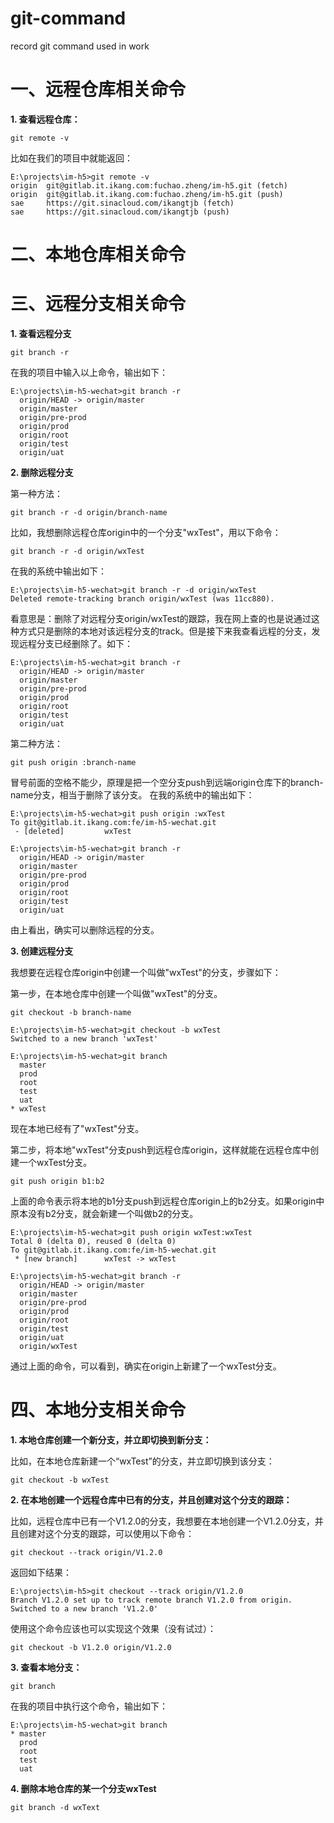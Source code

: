 # git-command
record git command used in work

# 一、远程仓库相关命令

**1. 查看远程仓库：**

`
git remote -v
`

  比如在我们的项目中就能返回：
  
```
E:\projects\im-h5>git remote -v
origin  git@gitlab.it.ikang.com:fuchao.zheng/im-h5.git (fetch)
origin  git@gitlab.it.ikang.com:fuchao.zheng/im-h5.git (push)
sae     https://git.sinacloud.com/ikangtjb (fetch)
sae     https://git.sinacloud.com/ikangtjb (push)
```


# 二、本地仓库相关命令



# 三、远程分支相关命令

**1. 查看远程分支**

`
git branch -r
`

在我的项目中输入以上命令，输出如下：

```
E:\projects\im-h5-wechat>git branch -r
  origin/HEAD -> origin/master
  origin/master
  origin/pre-prod
  origin/prod
  origin/root
  origin/test
  origin/uat
```

**2. 删除远程分支**

第一种方法：

`
git branch -r -d origin/branch-name
`

比如，我想删除远程仓库origin中的一个分支"wxTest"，用以下命令：

`
git branch -r -d origin/wxTest
`

在我的系统中输出如下：

```
E:\projects\im-h5-wechat>git branch -r -d origin/wxTest
Deleted remote-tracking branch origin/wxTest (was 11cc880).
```

看意思是：删除了对远程分支origin/wxTest的跟踪，我在网上查的也是说通过这种方式只是删除的本地对该远程分支的track。但是接下来我查看远程的分支，发现远程分支已经删除了。如下：

```
E:\projects\im-h5-wechat>git branch -r
  origin/HEAD -> origin/master
  origin/master
  origin/pre-prod
  origin/prod
  origin/root
  origin/test
  origin/uat
```

第二种方法：

`
git push origin :branch-name
`

冒号前面的空格不能少，原理是把一个空分支push到远端origin仓库下的branch-name分支，相当于删除了该分支。
在我的系统中的输出如下：

```
E:\projects\im-h5-wechat>git push origin :wxTest
To git@gitlab.it.ikang.com:fe/im-h5-wechat.git
 - [deleted]         wxTest
```

```
E:\projects\im-h5-wechat>git branch -r
  origin/HEAD -> origin/master
  origin/master
  origin/pre-prod
  origin/prod
  origin/root
  origin/test
  origin/uat
```

由上看出，确实可以删除远程的分支。

**3. 创建远程分支**

我想要在远程仓库origin中创建一个叫做"wxTest"的分支，步骤如下：

第一步，在本地仓库中创建一个叫做"wxTest"的分支。

`
git checkout -b branch-name
`

```
E:\projects\im-h5-wechat>git checkout -b wxTest
Switched to a new branch 'wxTest'

E:\projects\im-h5-wechat>git branch
  master
  prod
  root
  test
  uat
* wxTest
```

现在本地已经有了"wxTest"分支。

第二步，将本地"wxTest"分支push到远程仓库origin，这样就能在远程仓库中创建一个wxTest分支。

`
git push origin b1:b2
`

上面的命令表示将本地的b1分支push到远程仓库origin上的b2分支。如果origin中原本没有b2分支，就会新建一个叫做b2的分支。

```
E:\projects\im-h5-wechat>git push origin wxTest:wxTest
Total 0 (delta 0), reused 0 (delta 0)
To git@gitlab.it.ikang.com:fe/im-h5-wechat.git
 * [new branch]      wxTest -> wxTest

E:\projects\im-h5-wechat>git branch -r
  origin/HEAD -> origin/master
  origin/master
  origin/pre-prod
  origin/prod
  origin/root
  origin/test
  origin/uat
  origin/wxTest
```

通过上面的命令，可以看到，确实在origin上新建了一个wxTest分支。

# 四、本地分支相关命令

**1. 本地仓库创建一个新分支，并立即切换到新分支：**

比如，在本地仓库新建一个“wxTest”的分支，并立即切换到该分支：

`
git checkout -b wxTest
`

**2. 在本地创建一个远程仓库中已有的分支，并且创建对这个分支的跟踪：**

比如，远程仓库中已有一个V1.2.0的分支，我想要在本地创建一个V1.2.0分支，并且创建对这个分支的跟踪，可以使用以下命令：

`
git checkout --track origin/V1.2.0
`

返回如下结果：

```
E:\projects\im-h5>git checkout --track origin/V1.2.0
Branch V1.2.0 set up to track remote branch V1.2.0 from origin.
Switched to a new branch 'V1.2.0'
```

使用这个命令应该也可以实现这个效果（没有试过）：

`
git checkout -b V1.2.0 origin/V1.2.0
`

**3. 查看本地分支：**

`
git branch
`

在我的项目中执行这个命令，输出如下：

```
E:\projects\im-h5-wechat>git branch   
* master                              
  prod                                
  root                                
  test                                
  uat                                 
```

**4. 删除本地仓库的某一个分支wxTest**

`
git branch -d wxText
`


